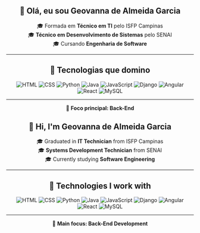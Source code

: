 <div align="center">

## 👋 Olá, eu sou Geovanna de Almeida Garcia

🎓 Formada em **Técnico em TI** pelo ISFP Campinas  
🎓 **Técnico em Desenvolvimento de Sistemas** pelo SENAI  
🎓 Cursando **Engenharia de Software**

---

## 🚀 Tecnologias que domino

![HTML](https://img.shields.io/badge/HTML-E34F26?style=for-the-badge&logo=html5&logoColor=white)
![CSS](https://img.shields.io/badge/CSS-1572B6?style=for-the-badge&logo=css3&logoColor=white)
![Python](https://img.shields.io/badge/Python-3776AB?style=for-the-badge&logo=python&logoColor=white)
![Java](https://img.shields.io/badge/Java-ED8B00?style=for-the-badge&logo=java&logoColor=white)
![JavaScript](https://img.shields.io/badge/JavaScript-F7DF1E?style=for-the-badge&logo=javascript&logoColor=black)
![Django](https://img.shields.io/badge/Django-092E20?style=for-the-badge&logo=django&logoColor=white)
![Angular](https://img.shields.io/badge/Angular-DD0031?style=for-the-badge&logo=angular&logoColor=white)
![React](https://img.shields.io/badge/React-20232A?style=for-the-badge&logo=react&logoColor=61DAFB)
![MySQL](https://img.shields.io/badge/MySQL-005C84?style=for-the-badge&logo=mysql&logoColor=white)

---

🎯 **Foco principal: Back-End**



<div align="center">

## 👋 Hi, I'm Geovanna de Almeida Garcia

🎓 Graduated in **IT Technician** from ISFP Campinas  
🎓 **Systems Development Technician** from SENAI  
🎓 Currently studying **Software Engineering**

---

## 🚀 Technologies I work with

![HTML](https://img.shields.io/badge/HTML-E34F26?style=for-the-badge&logo=html5&logoColor=white)
![CSS](https://img.shields.io/badge/CSS-1572B6?style=for-the-badge&logo=css3&logoColor=white)
![Python](https://img.shields.io/badge/Python-3776AB?style=for-the-badge&logo=python&logoColor=white)
![Java](https://img.shields.io/badge/Java-ED8B00?style=for-the-badge&logo=java&logoColor=white)
![JavaScript](https://img.shields.io/badge/JavaScript-F7DF1E?style=for-the-badge&logo=javascript&logoColor=black)
![Django](https://img.shields.io/badge/Django-092E20?style=for-the-badge&logo=django&logoColor=white)
![Angular](https://img.shields.io/badge/Angular-DD0031?style=for-the-badge&logo=angular&logoColor=white)
![React](https://img.shields.io/badge/React-20232A?style=for-the-badge&logo=react&logoColor=61DAFB)
![MySQL](https://img.shields.io/badge/MySQL-005C84?style=for-the-badge&logo=mysql&logoColor=white)

---

🎯 **Main focus: Back-End Development**

</div>


</div>
